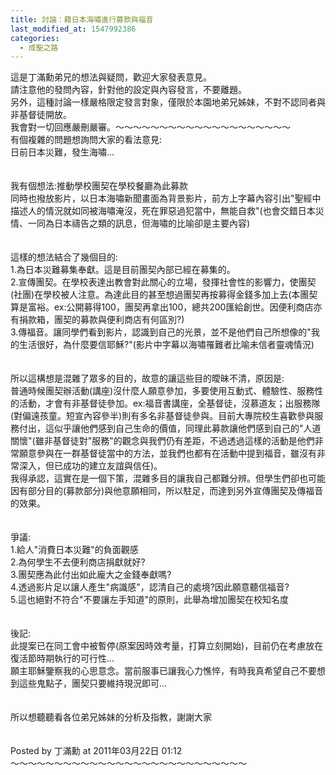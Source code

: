 ```yaml
---
title: 討論：藉日本海嘯進行募款與福音
last_modified_at: 1547992386
categories:
  - 成聖之路
---
```


這是丁滿勳弟兄的想法與疑問，歡迎大家發表意見。<br>請注意他的發問內容，針對他的設定與內容發言，不要離題。<br>另外，這種討論一樣嚴格限定發言對象，僅限於本園地弟兄姊妹，不對不認同者與非基督徒開放。<br>我會對一切回應嚴刪嚴審。<!--more-->～～～～～～～～～～～～～～～～～～～～<br>有個複雜的問題想詢問大家的看法意見:<br>日前日本災難，發生海嘯...<br><br><br>我有個想法:推動學校團契在學校餐廳為此募款<br>同時也撥放影片，以日本海嘯新聞畫面為背景影片，前方上字幕內容引出"聖經中描述人的情況就如同被海嘯淹沒，死在罪惡過犯當中，無能自救"(也會交錯日本災情、一同為日本禱告之類的訊息，但海嘯的比喻卻是主要內容)<br><br><br>這樣的想法結合了幾個目的:<br>1.為日本災難募集奉獻。這是目前團契內部已經在募集的。<br>2.宣傳團契。在學校表達出教會對此關心的立場，發揮社會性的影響力，使團契(社團)在學校被人注意。為達此目的甚至想過團契再按募得金錢多加上去(本團契算是富裕。ex:公開募得100，團契再拿出100，總共200匯給創世。因便利商店亦有捐款箱，團契的募款與便利商店有何區別?)<br>3.傳福音。讓同學們看到影片，認識到自己的光景，並不是他們自己所想像的"我的生活很好，為什麼要信耶穌?"(影片中字幕以海嘯罹難者比喻未信者靈魂情況)<br><br><br>所以這構想是混雜了眾多的目的，故意的讓這些目的曖昧不清，原因是:<br>普通時候團契辦活動(講座)沒什麼人願意參加，多要使用互動式、體驗性、服務性的活動，才會有非基督徒參加。ex:福音書講座，全基督徒，沒慕道友；出服務隊(對偏遠孩童。短宣內容參半)則有多名非基督徒參與。目前大專院校生喜歡參與服務付出，這似乎讓他們感到自己生命的價值，同理此募款讓他們感到自己的"人道關懷"(雖非基督徒對"服務"的觀念與我們仍有差距，不過透過這樣的活動是他們非常願意參與在一群基督徒當中的方法，並我們也都有在活動中提到福音，雖沒有非常深入，但已成功的建立友誼與信任)。<br>我得承認，這實在是一個下策，混雜多目的讓我自己都難分辨。但學生們卻也可能因有部分目的(募款部分)與他意願相同，所以駐足，而達到另外宣傳團契及傳福音的效果。<br><br><br>爭議:<br>1.給人"消費日本災難"的負面觀感<br>2.為何學生不去便利商店捐獻就好?<br>3.團契應為此付出如此龐大之金錢奉獻嗎?<br>4.透過影片足以讓人產生"病識感"，認清自己的處境?因此願意聽信福音?<br>5.這也絕對不符合"不要讓左手知道"的原則，此舉為增加團契在校知名度<br><br><br>後記:<br>此提案已在同工會中被暫停(原案因時效考量，打算立刻開始)，目前仍在考慮放在復活節時期執行的可行性...<br>願主耶穌鑒察我的心思意念。當前服事已讓我心力憔悴，有時我真希望自己不要想到這些鬼點子，團契只要維持現況即可...<br><br><br>所以想聽聽看各位弟兄姊妹的分析及指教，謝謝大家 <br><br><br>Posted by 丁滿勳 at 2011年03月22日 01:12 <br>～～～～～～～～～～～～～～～～～～～～～～～～～～～
